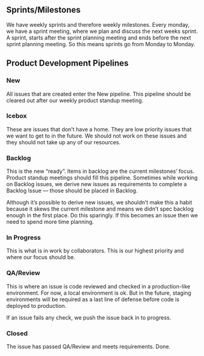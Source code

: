 ## Sprints/Milestones
We have weekly sprints and therefore weekly milestones. Every monday, we have a sprint meeting, where we plan and discuss the next weeks sprint. A sprint, starts after the sprint planning meeting and ends before the next sprint planning meeting. So this means sprints go from Monday to Monday. 

## Product Development Pipelines
### New
All issues that are created enter the New pipeline. This pipeline should be cleared out after our weekly product standup meeting.

### Icebox
These are issues that don’t have a home. They are low priority issues that we want to get to in the future. We should not work on these issues and they should not take up any of our resources.
 
### Backlog
This is the new “ready”. Items in backlog are the current milestones’ focus. Product standup meetings should fill this pipeline. Sometimes while working on Backlog issues, we derive new issues as requirements to complete a Backlog Issue — those should be placed in Backlog.

Although it’s possible to derive new issues, we shouldn’t make this a habit because it skews the current milestone and means we didn’t spec backlog enough in the first place. Do this sparingly. If this becomes an issue then we need to spend more time planning.

### In Progress
This is what is in work by collaborators. This is our highest priority and where our focus should be.
 
### QA/Review
This is where an issue is code reviewed and checked in a production-like environment. For now, a local environment is ok. But in the future, staging environments will be required as a last line of defense before code is deployed to production.

If an issue fails any check, we push the issue back in to progress.

### Closed
The issue has passed QA/Review and meets requirements. Done.
